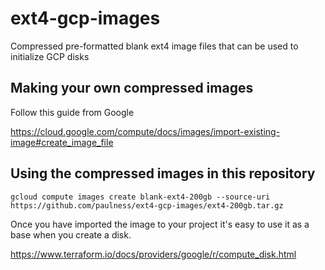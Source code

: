 # ext4-gcp-images
Compressed pre-formatted blank ext4 image files that can be used to initialize GCP disks

## Making your own compressed images

Follow this guide from Google

https://cloud.google.com/compute/docs/images/import-existing-image#create_image_file

## Using the compressed images in this repository

`gcloud compute images create blank-ext4-200gb --source-uri https://github.com/paulness/ext4-gcp-images/ext4-200gb.tar.gz`

Once you have imported the image to your project it's easy to use it as a base when you create a disk.

https://www.terraform.io/docs/providers/google/r/compute_disk.html
